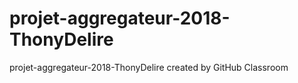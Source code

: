 # projet-aggregateur-2018-ThonyDelire
projet-aggregateur-2018-ThonyDelire created by GitHub Classroom
